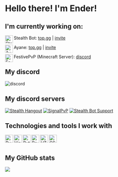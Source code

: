 # Hello there! I'm Ender!


## I'm currently working on:

<img align="left" alt="Stealth Bot" width="26px" src="https://cdn.discordapp.com/attachments/908757178893078609/911621200600498217/Stealth_Bot_Transparent_BG.png"/>Stealth Bot: [top.gg](https://top.gg/bot/760179628122964008) | [invite](https://top.gg/bot/760179628122964008/invite)

<img align="left" alt="Ayane" width="26px" src="https://avatars.githubusercontent.com/u/96107492?s=200&v=4"/>Ayane: [top.gg](https://top.gg/bot/) | [invite](https://discord.com/oauth2/authorize?client_id=919419834264076349&scope=applications.commands+bot&permissions=8)

<img align="left" alt="FestivePvP" width="26px" src="https://media.discordapp.net/attachments/908757178893078609/911621579367145523/StaticPvP_-_Copy.png"/>FestivePvP (Minecraft Server): [discord](https://discord.gg/JHG7Pejyhc)


## My discord

![discord](https://discord.c99.nl/widget/theme-3/564890536947875868.png)


## My discord servers

[![Stealth Hangout](https://img.shields.io/static/v1?style=flat&logo=discord&logoColor=white&color=%235865f2&label=&message=Stealth%20Hangout)](https://discord.gg/ktkXwmD2kF)
[![SignalPvP](https://img.shields.io/static/v1?style=flat&logo=discord&logoColor=white&color=%235865f2&label=&message=SignalPvP)](https://discord.gg/JHG7Pejyhc)
[![Stealth Bot Support](https://img.shields.io/static/v1?style=flat&logo=discord&logoColor=white&color=%235865f2&label=&message=Stealth%20Bot%20Support)](https://discord.gg/MrBcA6PZPw)


## Technologies and tools I work with

<img align="left" alt="PyCharm" width="26px" src="https://upload.wikimedia.org/wikipedia/commons/thumb/1/1d/PyCharm_Icon.svg/1200px-PyCharm_Icon.svg.png"/>
<img align="left" alt="Visual Studio Code - Insiders" width="26px" src="https://upload.wikimedia.org/wikipedia/commons/thumb/4/4b/Visual_Studio_Code_Insiders_1.36_icon.svg/1200px-Visual_Studio_Code_Insiders_1.36_icon.svg.png"/>
<img align="left" alt="Python" width="26px" src="https://cdn.iconscout.com/icon/free/png-256/python-3521655-2945099.png"/>
<img align="left" alt="PostgreSQL" width="26px" src="https://user-images.githubusercontent.com/24623425/36042969-f87531d4-0d8a-11e8-9dee-e87ab8c6a9e3.png"/>
<img align="left" alt="HTML5" width="26px" src="https://upload.wikimedia.org/wikipedia/commons/thumb/6/61/HTML5_logo_and_wordmark.svg/512px-HTML5_logo_and_wordmark.svg.png"/>
<img align="left" alt="CSS3" width="26px" src="https://upload.wikimedia.org/wikipedia/commons/thumb/d/d5/CSS3_logo_and_wordmark.svg/1452px-CSS3_logo_and_wordmark.svg.png"/>

<br/>
<br/>

## My GitHub stats

<img align="center" src="https://github-readme-stats-mauve-mu-95.vercel.app/api?username=Ender2K89&theme=material-palenight&show_icons=true&work=work">
